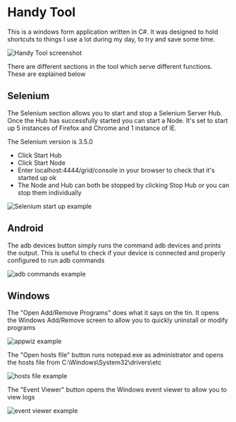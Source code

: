 # Handy Tool

This is a windows form application written in C#. It was designed to hold shortcuts to things I use a lot during my day, to try and save some time. 

![Handy Tool screenshot](http://i.imgur.com/FTfIlhP.png)

There are different sections in the tool which serve different functions. These are explained below

## Selenium

The Selenium section allows you to start and stop a Selenium Server Hub. Once the Hub has successfully started you can start a Node. It's set to start up 5 instances of Firefox and Chrome and 1 instance of IE.

The Selenium version is 3.5.0

- Click Start Hub
- Click Start Node
- Enter localhost:4444/grid/console in your browser to check that it's started up ok
- The Node and Hub can both be stopped by clicking Stop Hub or you can stop them individually

![Selenium start up example](http://i.imgur.com/mLIYJQI.gif)

## Android

The adb devices button simply runs the command adb devices and prints the output. This is useful to check if your device is connected and properly configured to run adb commands

![adb commands example](http://i.imgur.com/vf4ryA0.gif)

## Windows

The "Open Add/Remove Programs" does what it says on the tin. It opens the Windows Add/Remove screen to allow you to quickly uninstall or modify programs

![appwiz example](http://i.imgur.com/EzxYC88.gif)

The "Open hosts file" button runs notepad.exe as administrator and opens the hosts file from C:\Windows\System32\drivers\etc

![hosts file example](http://i.imgur.com/yHMW0D1.gif)

The "Event Viewer" button opens the Windows event viewer to allow you to view logs

![event viewer example](http://i.imgur.com/1xhJney.gif)
